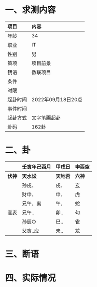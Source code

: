 # 一、求测内容
|项目|内容|
|:-|:-|
|年龄|34|
|职业|IT|
|性别|男|
|策项|项目前景|
|钥语|数联项目|
|条件||
|时限||
|起卦时间|2022年09月18日20点|
|事件时间||
|起卦方式|文字笔画起卦|
|卦码|162卦|

# 二、卦
||壬寅年己酉月|甲戌日|申酉空|
|:-|:-|:-|:-|
|**伏神**|**天水讼**|**天地否**|**六神**|
||孙戌、|戌、|玄|
||财申、|申、|虎|
||兄午、离|午、|蛇|
|官亥|兄午..|卯..|勾|
||孙辰○|巳..|雀|
||父寅..应|未..|龙|


# 三、断语

# 四、实际情况